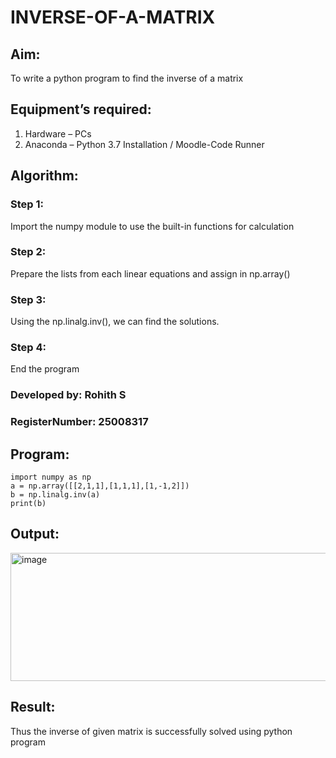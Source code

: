 # INVERSE-OF-A-MATRIX
## Aim:
To write a python program to find the inverse of a matrix
## Equipment’s required:
1. 	Hardware – PCs
2. 	Anaconda – Python 3.7 Installation / Moodle-Code Runner
## Algorithm:
### Step 1: 
Import the numpy module to use the built-in functions for calculation
### Step 2: 
Prepare the lists from each linear equations and assign in np.array()
### Step 3: 
Using the np.linalg.inv(), we can find the solutions.
### Step 4: 
End the program
### Developed by: Rohith S
### RegisterNumber: 25008317
## Program:
```
import numpy as np
a = np.array([[2,1,1],[1,1,1],[1,-1,2]])
b = np.linalg.inv(a)
print(b)
```
## Output:
<img width="843" height="205" alt="image" src="https://github.com/user-attachments/assets/16ade97d-aba5-48c0-9cc0-53f91c7b6f84" />

## Result:
Thus the inverse of given matrix is successfully solved using python program
